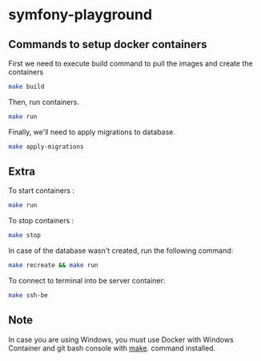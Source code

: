 # symfony-playground

## Commands to setup docker containers

First we need to execute build command to pull the images and create the
containers

```bash
make build
```

Then, run containers.

```bash
make run
```

Finally, we'll need to apply migrations to database.

```bash
make apply-migrations
```

## Extra

To start containers :

```bash
make run
```

To stop containers :

```bash
make stop
```

In case of the database wasn't created, run the following command:

```bash
make recreate && make run
```

To connect to terminal into be server container:

```bash
make ssh-be
```

## Note

In case you are using Windows, you must use Docker with Windows Container and
git bash console with
[make](https://gist.github.com/evanwill/0207876c3243bbb6863e65ec5dc3f058).
command installed.

